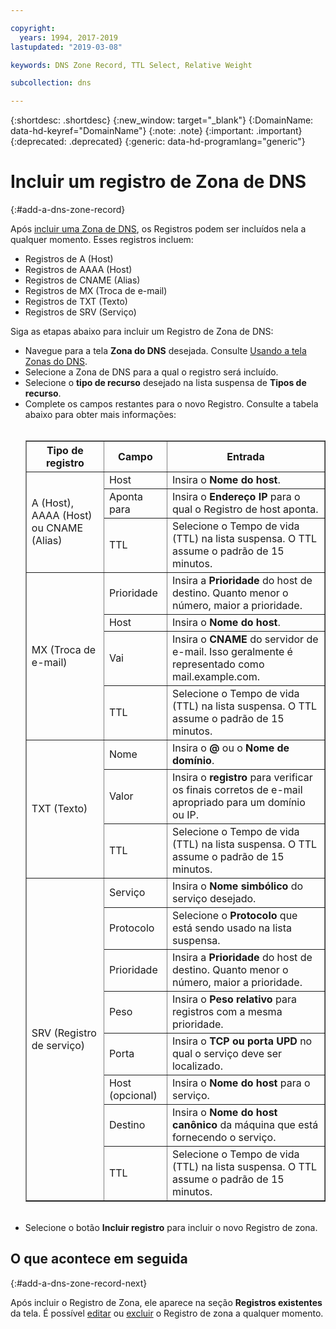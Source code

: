 ```yaml
---

copyright:
  years: 1994, 2017-2019
lastupdated: "2019-03-08"

keywords: DNS Zone Record, TTL Select, Relative Weight

subcollection: dns

---
```



{:shortdesc: .shortdesc}
{:new_window: target="_blank"}
{:DomainName: data-hd-keyref="DomainName"}
{:note: .note}
{:important: .important}
{:deprecated: .deprecated}
{:generic: data-hd-programlang="generic"}

# Incluir um registro de Zona de DNS
{:#add-a-dns-zone-record}

Após [incluir uma Zona de DNS](/docs/infrastructure/dns?topic=dns-add-a-dns-zone), os Registros podem ser incluídos nela a qualquer momento. Esses registros incluem:

* Registros de A (Host)
* Registros de AAAA (Host)
* Registros de CNAME (Alias)
* Registros de MX (Troca de e-mail)
* Registros de TXT (Texto)
* Registros de SRV (Serviço)

Siga as etapas abaixo para incluir um Registro de Zona de DNS:

* Navegue para a tela **Zona do DNS** desejada. Consulte [Usando a tela Zonas do DNS](/docs/infrastructure/dns?topic=dns-use-the-dns-zones-screens).
* Selecione a Zona de DNS para a qual o registro será incluído.
* Selecione o **tipo de recurso** desejado na lista suspensa de **Tipos de recurso**.
* Complete os campos restantes para o novo Registro. Consulte a tabela abaixo para obter mais informações:<br/><br/><table border="1"><tbody><tr><th scope="col">Tipo de registro</th><th scope="col">Campo</th><th scope="col">Entrada</th></tr><tr><td rowspan="3">A (Host), AAAA (Host) ou CNAME (Alias)</td><td>Host</td><td>Insira o <strong>Nome do host</strong>.</td></tr><tr><td>Aponta para</td><td>Insira o <strong>Endereço IP</strong> para o qual o Registro de host aponta.</td></tr><tr><td>TTL</td><td>Selecione o Tempo de vida (TTL) na lista suspensa. O TTL assume o padrão de 15 minutos.</td></tr><tr><td rowspan="4">MX (Troca de e-mail)</td><td>Prioridade</td><td>Insira a <strong>Prioridade</strong> do host de destino. Quanto menor o número, maior a prioridade.</td></tr><tr><td>Host</td><td>Insira o <strong>Nome do host</strong>.</td></tr><tr><td>Vai</td><td>Insira o <strong>CNAME</strong> do servidor de e-mail. Isso geralmente é representado como mail.example.com.</td></tr><tr><td>TTL</td><td>Selecione o Tempo de vida (TTL) na lista suspensa. O TTL assume o padrão de 15 minutos.</td></tr><tr><td rowspan="3">TXT (Texto)</td><td>Nome</td><td>Insira o <strong>@</strong> ou o <strong>Nome de domínio</strong>.</td></tr><tr><td>Valor</td><td>Insira o <strong>registro</strong> para verificar os finais corretos de e-mail apropriado para um domínio ou IP.</td></tr><tr><td>TTL</td><td>Selecione o Tempo de vida (TTL) na lista suspensa. O TTL assume o padrão de 15 minutos.</td></tr><tr><td rowspan="8">SRV (Registro de serviço)</td><td>Serviço</td><td>Insira o <strong>Nome simbólico</strong> do serviço desejado.</td></tr><tr><td>Protocolo</td><td>Selecione o <strong>Protocolo</strong> que está sendo usado na lista suspensa.</td></tr><tr><td>Prioridade</td><td>Insira a <strong>Prioridade</strong> do host de destino. Quanto menor o número, maior a prioridade.</td></tr><tr><td>Peso</td><td>Insira o <strong>Peso relativo</strong> para registros com a mesma prioridade.</td></tr><tr><td>Porta</td><td>Insira o <strong>TCP ou porta UPD</strong> no qual o serviço deve ser localizado.</td></tr><tr><td>Host (opcional)</td><td>Insira o <strong>Nome do host</strong> para o serviço.</td></tr><tr><td>Destino</td><td>Insira o <strong>Nome do host canônico</strong> da máquina que está fornecendo o serviço.</td></tr><tr><td>TTL</td><td>Selecione o Tempo de vida (TTL) na lista suspensa. O TTL assume o padrão de 15 minutos.</td></tr></tbody></table><br/>
* Selecione o botão **Incluir registro** para incluir o novo Registro de zona.

## O que acontece em seguida
{:#add-a-dns-zone-record-next}

Após incluir o Registro de Zona, ele aparece na seção **Registros existentes** da tela. É possível [editar](/docs/infrastructure/dns?topic=dns-edit-a-dns-zone-record) ou [excluir](/docs/infrastructure/dns?topic=dns-delete-a-dns-zone) o Registro de zona a qualquer momento.
